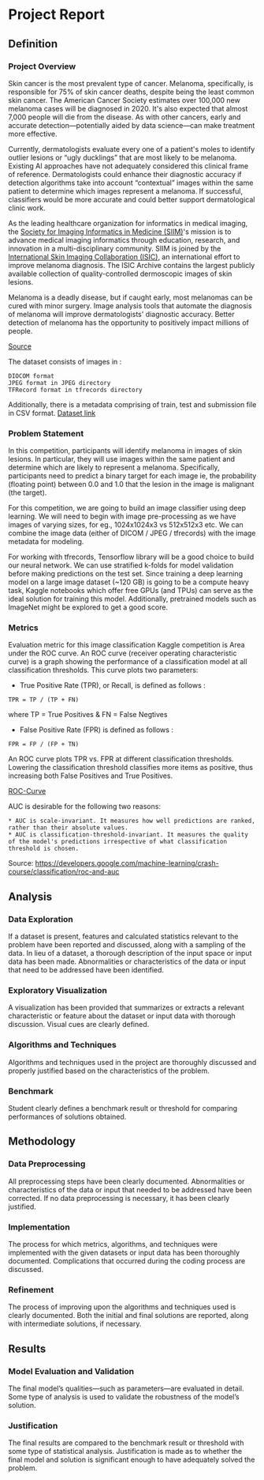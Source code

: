 # Project Report

## Definition

### Project Overview
	
Skin cancer is the most prevalent type of cancer. Melanoma, specifically, is responsible for 75% of skin cancer deaths, despite being the least common skin cancer. The American Cancer Society estimates over 100,000 new melanoma cases will be diagnosed in 2020. It's also expected that almost 7,000 people will die from the disease. As with other cancers, early and accurate detection—potentially aided by data science—can make treatment more effective.

Currently, dermatologists evaluate every one of a patient's moles to identify outlier lesions or “ugly ducklings” that are most likely to be melanoma. Existing AI approaches have not adequately considered this clinical frame of reference. Dermatologists could enhance their diagnostic accuracy if detection algorithms take into account “contextual” images within the same patient to determine which images represent a melanoma. If successful, classifiers would be more accurate and could better support dermatological clinic work.

As the leading healthcare organization for informatics in medical imaging, the [Society for Imaging Informatics in Medicine (SIIM)](https://siim.org/)'s mission is to advance medical imaging informatics through education, research, and innovation in a multi-disciplinary community. SIIM is joined by the [International Skin Imaging Collaboration (ISIC)](https://www.isic-archive.com/#!/topWithHeader/wideContentTop/main), an international effort to improve melanoma diagnosis. The ISIC Archive contains the largest publicly available collection of quality-controlled dermoscopic images of skin lesions.


Melanoma is a deadly disease, but if caught early, most melanomas can be cured with minor surgery. Image analysis tools that automate the diagnosis of melanoma will improve dermatologists' diagnostic accuracy. Better detection of melanoma has the opportunity to positively impact millions of people.

[Source](https://www.kaggle.com/c/siim-isic-melanoma-classification/overview)

The dataset consists of images in :

    DIOCOM format
    JPEG format in JPEG directory
    TFRecord format in tfrecords directory

Additionally, there is a metadata comprising of train, test and submission file in CSV format.
[Dataset link](https://www.kaggle.com/c/siim-isic-melanoma-classification/data)


### Problem Statement
	
In this competition, participants will identify melanoma in images of skin lesions. In particular, they will use images within the same patient and determine which are likely to represent a melanoma. Specifically, participants need to predict a binary target for each image ie, the probability (floating point) between 0.0 and 1.0 that the lesion in the image is malignant (the target).

For this competition, we are going to build an image classifier using deep learning. We will need to begin with image pre-processing as we have images of varying sizes, for eg., 1024x1024x3 vs 512x512x3 etc.
We can combine the image data (either of DICOM / JPEG / tfrecords) with the image metadata for modeling.

For working with tfrecords, Tensorflow library will be a good choice to build our neural network. 
We can use stratified k-folds for model validation before making predictions on the test set.
Since training a deep learning model on a large image dataset (~120 GB) is going to be a compute heavy task,
Kaggle notebooks which offer free GPUs (and TPUs) can serve as the ideal solution for training this model.
Additionally, pretrained models such as ImageNet might be explored to get a good score.

### Metrics
	
Evaluation metric for this image classification Kaggle competition is Area under the ROC curve.
An ROC curve (receiver operating characteristic curve) is a graph showing the performance of a classification model at all classification thresholds. This curve plots two parameters:
- True Positive Rate (TPR), or Recall, is defined as follows : 
```
TPR = TP / (TP + FN)
```
where TP = True Positives & FN = False Negtives

- False Positive Rate (FPR) is defined as follows :
```
FPR = FP / (FP + TN)
```

An ROC curve plots TPR vs. FPR at different classification thresholds. Lowering the classification threshold classifies more items as positive, thus increasing both False Positives and True Positives.

[ROC-Curve](images/ROCCurve.svg)

AUC is desirable for the following two reasons:

    * AUC is scale-invariant. It measures how well predictions are ranked, rather than their absolute values.
    * AUC is classification-threshold-invariant. It measures the quality of the model's predictions irrespective of what classification threshold is chosen.

Source: https://developers.google.com/machine-learning/crash-course/classification/roc-and-auc

## Analysis

### Data Exploration
	

If a dataset is present, features and calculated statistics relevant to the problem have been reported and discussed, along with a sampling of the data. In lieu of a dataset, a thorough description of the input space or input data has been made. Abnormalities or characteristics of the data or input that need to be addressed have been identified.

### Exploratory Visualization
	

A visualization has been provided that summarizes or extracts a relevant characteristic or feature about the dataset or input data with thorough discussion. Visual cues are clearly defined.

### Algorithms and Techniques
	

Algorithms and techniques used in the project are thoroughly discussed and properly justified based on the characteristics of the problem.

### Benchmark
	
Student clearly defines a benchmark result or threshold for comparing performances of solutions obtained. 

## Methodology

### Data Preprocessing
	

All preprocessing steps have been clearly documented. Abnormalities or characteristics of the data or input that needed to be addressed have been corrected. If no data preprocessing is necessary, it has been clearly justified.

### Implementation
	

The process for which metrics, algorithms, and techniques were implemented with the given datasets or input data has been thoroughly documented. Complications that occurred during the coding process are discussed.

### Refinement
	

The process of improving upon the algorithms and techniques used is clearly documented. Both the initial and final solutions are reported, along with intermediate solutions, if necessary.

## Results

### Model Evaluation and Validation
	

The final model’s qualities—such as parameters—are evaluated in detail. Some type of analysis is used to validate the robustness of the model’s solution.

### Justification
	

The final results are compared to the benchmark result or threshold with some type of statistical analysis. Justification is made as to whether the final model and solution is significant enough to have adequately solved the problem.
